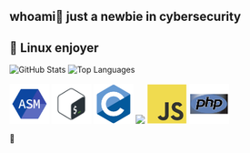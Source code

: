 ## whoami🦋 just a newbie in cybersecurity 

<!-- <img src="https://github.com/usagi143/usagi143/blob/main/src/cinnamoroll.png?raw=true" height="50"/> -->
## 🌸 Linux enjoyer

<div>
  <img src="https://github-readme-stats.vercel.app/api?username=usagi143&show_icons=true&theme=radical" alt="GitHub Stats" height="180em" />
  <img src="https://github-readme-stats.vercel.app/api/top-langs/?username=usagi143&layout=compact&theme=radical" alt="Top Languages" height="180em" />
</div>

<br>

<div class="lenguajes">
  <div>
    <img src="https://github.com/usagi143/usagi143/blob/main/src/icons8-assembly-96.png?raw=true" height="70"/>
    <img src="https://github.com/usagi143/usagi143/blob/main/src/bash-scripting.svg?raw=true" height="70"/>
    <img src="https://github.com/usagi143/usagi143/blob/main/src/c-original.svg?raw=true" height="70"/>
    <img src = 'https://github.com/MarikIshtar007/MarikIshtar007/blob/master/images/python2.png' height='70'/> 
    <img src="https://github.com/usagi143/usagi143/blob/main/src/js.svg?raw=true" height="70"/>
    <img src="https://github.com/usagi143/usagi143/blob/main/src/php.svg?raw=true" height="70"/>
  </div>
</div>

 🌸

  <!--  e.g. dark, radical, merko, gruvbox, tokyonight, onedark, cobalt, synthwave, highcontrast, dracula). -->
